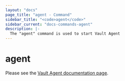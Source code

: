 ```yaml
---
layout: "docs"
page_title: "agent - Command"
sidebar_title: "<code>agent</code>"
sidebar_current: "docs-commands-agent"
description: |-
  The "agent" command is used to start Vault Agent
---
```


# agent

Please see the [Vault Agent documentation page](/docs/agent/index.html).
